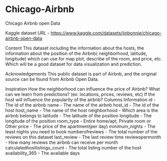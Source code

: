 # Chicago-Airbnb
Chicago Airbnb open Data

Kaggle dataset URL - https://www.kaggle.com/datasets/jinbonnie/chicago-airbnb-open-data

Content
This dataset including the information about the hosts, the information about the position of the Airbnb( neighborhood, latitude, longitude) which can use for map plot, describe of the room, and price, etc. Which will be a good dataset for data visualization and prediction.

Acknowledgements
This public dataset is part of Airbnb, and the original source can be found from Airbnb Open Data.

Inspiration
How the neighborhood can influence the price of Airbnb?
What can we learn from predictions? (ex: locations, prices, reviews, etc)
If the host will influence the popularity of the airbnb?
Columns Information
id - The id of the airbnb
name - The name of the airbnb
host_id - The id of the host
host_name - The name of the host
neighborhood - Which area is the airbnb belongs to
latitude - The latitude of the position
longitude - The longitude of the position
room_type - Entire home/apt, Private room or Other
price - The price of the apartment(per day)
minimum_nights - The least nights you need to book
numberofreviews - The total number of the reviews on this dataset
last_review - The last review time
reviewspermonth - How many reviews the airbnb can receive per month
calculatedhostlistings_count - The total listing number of the host
availability_365 - The available days
